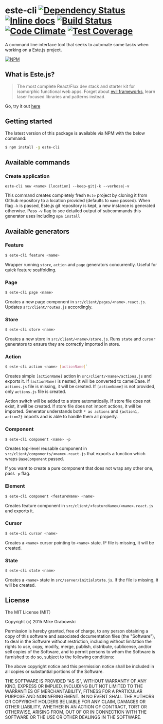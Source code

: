 este-cli [![Dependency Status](https://david-dm.org/grabbou/este-cli.svg)](https://david-dm.org/grabbou/este-cli) [![Inline docs](http://inch-ci.org/github/grabbou/este-cli.svg?branch=master)](http://inch-ci.org/github/grabbou/este-cli) [![Build Status](https://travis-ci.org/grabbou/este-cli.svg)](https://travis-ci.org/grabbou/este-cli) [![Code Climate](https://codeclimate.com/github/grabbou/este-cli/badges/gpa.svg)](https://codeclimate.com/github/grabbou/este-cli) [![Test Coverage](https://codeclimate.com/github/grabbou/este-cli/badges/coverage.svg)](https://codeclimate.com/github/grabbou/este-cli/coverage)
==========

A command line interface tool that seeks to automate some tasks when working on a Este.js project.

[![NPM](https://nodei.co/npm/este-cli.png?downloads=true&downloadRank=true&stars=true)](https://nodei.co/npm/este-cli/)

## What is Este.js?

> The most complete React/Flux dev stack and starter kit for isomorphic functional web apps. Forget about [evil frameworks](http://tomasp.net/blog/2015/library-frameworks/), learn laser focused libraries and patterns instead.

Go, try it out [here](http://github.com/steida/este)

## Getting started

The latest version of this package is available via NPM with the below command:

```bash
$ npm install -g este-cli
```

## Available commands

### Create application

```shell
este-cli new <name> [location] --keep-git|-k --verbose|-v
```

This command creates completely fresh `Este` project by cloning it from Github repository to a location provided (defaults to `name` passed). When flag `-k` is passed, Este.js git repository is kept, a new instance is generated otherwise. Pass `-v` flag to see detailed output of subcommands this generator uses including `npm install`
## Available generators

### Feature

```bash
$ este-cli feature <name>
```

Wrapper running `store`, `action` and `page` generators concurrently. Useful for quick feature scaffolding.

### Page

```bash
$ este-cli page <name>
```

Creates a new page component in `src/client/pages/<name>.react.js`. Updates `src/client/routes.js` accordingly.

### Store

```bash
$ este-cli store <name>
```

Creates a new store in `src/client/<name>/store.js`. Runs `state` and `cursor` generators to ensure they are correctly imported in store.

### Action

```bash
$ este-cli action <name> [actionName]`
```

Creates simple `[actionName]` action in `src/client/<name>/actions.js` and exports it. If `[actionName]` is nested, it will be converted to camelCase. If `actions.js` file is missing, it will be created. If `[actionName]` is not provided, only `actions.js` file is created.

Action switch will be added to a store automatically. If store file does not exist, it will be created. If store file does not import actions, it will be imported. Generator understands both `* as actions` and `{action1, action2}` imports and is able to handle them all properly. 

### Component

```bash
$ este-cli component <name> -p
```

Creates top-level reusable component in `src/client/components/<name>.react.js` that exports a function which wraps `BaseComponent` passed.

If you want to create a pure component that does not wrap any other one, pass `-p` flag.

### Element

```bash
$ este-cli component <featureName> <name>
```

Creates feature component in `src/client/<featureName>/<name>.react.js` and exports it.

### Cursor

```bash
$ este-cli cursor <name>
```

Creates a `<name>` cursor pointing to `<name>` state. IF file is missing, it will be created.

### State

```bash
$ este-cli state <name>
```

Creates a `<name>` state in `src/server/initialstate.js`. If the file is missing, it will be created.

## License

The MIT License (MIT)

Copyright (c) 2015 Mike Grabowski

Permission is hereby granted, free of charge, to any person obtaining a copy
of this software and associated documentation files (the "Software"), to deal
in the Software without restriction, including without limitation the rights
to use, copy, modify, merge, publish, distribute, sublicense, and/or sell
copies of the Software, and to permit persons to whom the Software is
furnished to do so, subject to the following conditions:

The above copyright notice and this permission notice shall be included in all
copies or substantial portions of the Software.

THE SOFTWARE IS PROVIDED "AS IS", WITHOUT WARRANTY OF ANY KIND, EXPRESS OR
IMPLIED, INCLUDING BUT NOT LIMITED TO THE WARRANTIES OF MERCHANTABILITY,
FITNESS FOR A PARTICULAR PURPOSE AND NONINFRINGEMENT. IN NO EVENT SHALL THE
AUTHORS OR COPYRIGHT HOLDERS BE LIABLE FOR ANY CLAIM, DAMAGES OR OTHER
LIABILITY, WHETHER IN AN ACTION OF CONTRACT, TORT OR OTHERWISE, ARISING FROM,
OUT OF OR IN CONNECTION WITH THE SOFTWARE OR THE USE OR OTHER DEALINGS IN THE
SOFTWARE.
